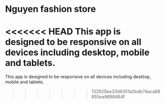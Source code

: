 # Nguyen fashion store
<<<<<<< HEAD
This app is designed to be responsive on all devices including desktop, mobile and tablets.
=======
This app is designed to be responsive on all devices including desktop, mobile and tablets.
>>>>>>> 132925be33d9351a2bdb74aca88855ea9898464f
